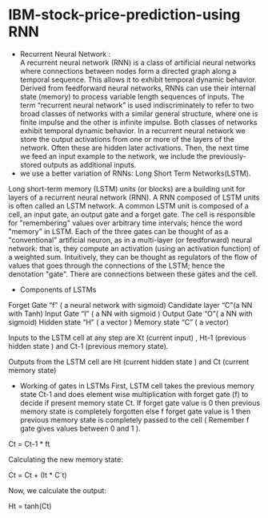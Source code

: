 # IBM-stock-price-prediction-using RNN

* Recurrent Neural Network :  
A recurrent neural network (RNN) is a class of artificial neural networks where connections between nodes form a directed graph along a temporal sequence. This allows it to exhibit temporal dynamic behavior. Derived from feedforward neural networks, RNNs can use their internal state (memory) to process variable length sequences of inputs.
The term “recurrent neural network” is used indiscriminately to refer to two broad classes of networks with a similar general structure, where one is finite impulse and the other is infinite impulse. Both classes of networks exhibit temporal dynamic behavior. 
In a recurrent neural network we store the output activations from one or more of the layers of the network. Often these are hidden later activations. Then, the next time we feed an input example to the network, we include the previously-stored outputs as additional inputs.
* we use a better variation of RNNs: Long Short Term Networks(LSTM).

Long short-term memory (LSTM) units (or blocks) are a building unit for layers of a recurrent neural network (RNN). A RNN composed of LSTM units is often called an LSTM network. A common LSTM unit is composed of a cell, an input gate, an output gate and a forget gate. The cell is responsible for "remembering" values over arbitrary time intervals; hence the word "memory" in LSTM. Each of the three gates can be thought of as a "conventional" artificial neuron, as in a multi-layer (or feedforward) neural network: that is, they compute an activation (using an activation function) of a weighted sum. Intuitively, they can be thought as regulators of the flow of values that goes through the connections of the LSTM; hence the denotation "gate". There are connections between these gates and the cell.

* Components of LSTMs


Forget Gate “f” ( a neural network with sigmoid)
Candidate layer “C"(a NN with Tanh)
Input Gate “I” ( a NN with sigmoid )
Output Gate “O”( a NN with sigmoid)
Hidden state “H” ( a vector )
Memory state “C” ( a vector)

Inputs to the LSTM cell at any step are Xt (current input) , Ht-1 (previous hidden state ) and Ct-1 (previous memory state).

Outputs from the LSTM cell are Ht (current hidden state ) and Ct (current memory state)

* Working of gates in LSTMs
First, LSTM cell takes the previous memory state Ct-1 and does element wise multiplication with forget gate (f) to decide if present memory state Ct. If forget gate value is 0 then previous memory state is completely forgotten else f forget gate value is 1 then previous memory state is completely passed to the cell ( Remember f gate gives values between 0 and 1 ).

Ct = Ct-1 * ft

Calculating the new memory state:

Ct = Ct + (It * C`t)

Now, we calculate the output:

Ht = tanh(Ct)
